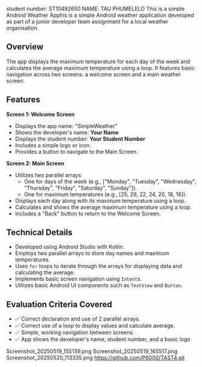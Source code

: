 student number: ST10492650
NAME: TAU PHUMELELO
This is a simple Android Weather Apphis is a simple Android weather application developed as part of a junior developer team assignment for a local weather organisation.

## Overview

The app displays the maximum temperature for each day of the week and calculates the average maximum temperature using a loop. It features basic navigation across two screens: a welcome screen and a main weather screen.

## Features

**Screen 1: Welcome Screen**

* Displays the app name: "SimpleWeather"
* Shows the developer's name: **Your Name**
* Displays the student number: **Your Student Number**
* Includes a simple logo or icon.
* Provides a button to navigate to the Main Screen.

**Screen 2: Main Screen**

* Utilizes two parallel arrays:
    * One for days of the week (e.g., ["Monday", "Tuesday", "Wednesday", "Thursday", "Friday", "Saturday", "Sunday"]).
    * One for maximum temperatures (e.g., [25, 29, 22, 24, 20, 18, 16]).
* Displays each day along with its maximum temperature using a loop.
* Calculates and shows the average maximum temperature using a loop.
* Includes a "Back" button to return to the Welcome Screen.

## Technical Details

* Developed using Android Studio with Kotlin.
* Employs two parallel arrays to store day names and maximum temperatures.
* Uses `for` loops to iterate through the arrays for displaying data and calculating the average.
* Implements basic screen navigation using `Intent`s.
* Utilizes basic Android UI components such as `TextView` and `Button`.

## Evaluation Criteria Covered

* ✅ Correct declaration and use of 2 parallel arrays.
* ✅ Correct use of a loop to display values and calculate average.
* ✅ Simple, working navigation between screens.
* ✅ App shows the developer's name, student number, and a basic logo
  
Screenshot_20250519_155139.png
Screenshot_20250519_165517.png
Screenshot_20250520_113335.png
https://github.com/P6000/TAST4.git

